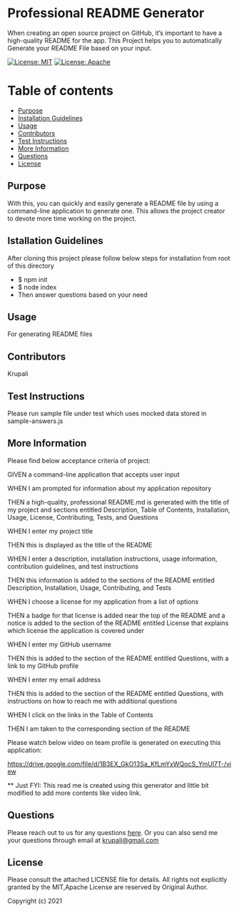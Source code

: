 # Professional README Generator
  When creating an open source project on GitHub, it’s important to have a high-quality README for the app.                     This Project helps you to automatically Generate your README File based on your input. 

   [![License: MIT](https://img.shields.io/badge/License-MIT-yellow.svg)](https://opensource.org/licenses/MIT)  [![License: Apache](https://img.shields.io/badge/License-Apache-yellow.svg)](https://opensource.org/licenses/Apache) 

  # Table of contents
  * [Purpose](#purpose)
  * [Installation Guidelines](#installation-guidelines)
  * [Usage](#usage)
  * [Contributors](#contributors)
  * [Test Instructions](#test-instructions)
  * [More Information](#more-information)
  * [Questions](#questions)
  * [License](#license)

  ## Purpose
  With this, you can quickly and easily generate a README file by using a command-line application to generate one. 
  This allows the project creator to devote more time working on the project.

  ## Istallation Guidelines
   After cloning this project please follow below steps for installation from root of this directory
                    
  - $ npm init
  - $ node index
  - Then answer questions based on your need

  ## Usage
  For generating README files

  ## Contributors
  Krupali

  ## Test Instructions
  Please run sample file under test which uses mocked data stored in sample-answers.js

  ## More Information
  Please find below acceptance criteria of project:

  GIVEN a command-line application that accepts user input

  WHEN I am prompted for information about my application repository
  
  THEN a high-quality, professional README.md is generated with the title of my 
  project and sections entitled Description, Table of Contents, Installation, Usage, License, Contributing, Tests, and Questions
  
  WHEN I enter my project title
  
  THEN this is displayed as the title of the README
  
  WHEN I enter a description, installation instructions, usage information, contribution guidelines, and test instructions
  
  THEN this information is added to the sections of the README entitled Description, Installation, Usage, Contributing, and Tests
  
  WHEN I choose a license for my application from a list of options
  
  THEN a badge for that license is added near the top of the README and a notice is added to the section of the README entitled License that explains which license the application is covered under
  
  WHEN I enter my GitHub username
  
  THEN this is added to the section of the README entitled Questions, with a link to my GitHub profile
  
  WHEN I enter my email address
  
  THEN this is added to the section of the README entitled Questions, with instructions on how to reach me with additional questions
  
  WHEN I click on the links in the Table of Contents
  
  THEN I am taken to the corresponding section of the README

  Please watch below video on team profile is generated on executing this application: 

  https://drive.google.com/file/d/1B3EX_GkO13Sa_KfLmYxWQocS_YmUl7T-/view



  ** Just FYI: This read me is created using this generator and little bit modified to add more contents like video link.
  ## Questions
  Please reach out to us for any questions [here](https://github.com/rpkrupali1).
  Or you can also send me your questions through email at [krupali@gmail.com](mailto:krupali@gmail.com)
  
  ## License
  Please consult the attached LICENSE file for details. All rights not explicitly granted by the MIT,Apache License are reserved by Original Author.
    

  Copyright (c) 2021
